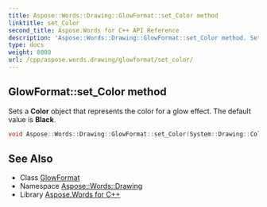 ```yaml
---
title: Aspose::Words::Drawing::GlowFormat::set_Color method
linktitle: set_Color
second_title: Aspose.Words for C++ API Reference
description: 'Aspose::Words::Drawing::GlowFormat::set_Color method. Sets a Color object that represents the color for a glow effect. The default value is Black in C++.'
type: docs
weight: 8000
url: /cpp/aspose.words.drawing/glowformat/set_color/
---
```

## GlowFormat::set_Color method


Sets a **Color** object that represents the color for a glow effect. The default value is **Black**.

```cpp
void Aspose::Words::Drawing::GlowFormat::set_Color(System::Drawing::Color value)
```

## See Also

* Class [GlowFormat](../)
* Namespace [Aspose::Words::Drawing](../../)
* Library [Aspose.Words for C++](../../../)
